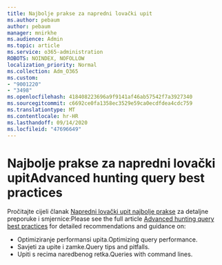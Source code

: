 ```yaml
---
title: Najbolje prakse za napredni lovački upit
ms.author: pebaum
author: pebaum
manager: mnirkhe
ms.audience: Admin
ms.topic: article
ms.service: o365-administration
ROBOTS: NOINDEX, NOFOLLOW
localization_priority: Normal
ms.collection: Adm_O365
ms.custom:
- "9001220"
- "3498"
ms.openlocfilehash: 418408223696a9f9141af46ab57542f7a3927340
ms.sourcegitcommit: c6692ce0fa1358ec3529e59ca0ecdfdea4cdc759
ms.translationtype: MT
ms.contentlocale: hr-HR
ms.lasthandoff: 09/14/2020
ms.locfileid: "47696649"
---
```

# <a name="advanced-hunting-query-best-practices"></a><span data-ttu-id="58e5c-102">Najbolje prakse za napredni lovački upit</span><span class="sxs-lookup"><span data-stu-id="58e5c-102">Advanced hunting query best practices</span></span>

<span data-ttu-id="58e5c-103">Pročitajte cijeli članak [Napredni lovački upit najbolje prakse](https://docs.microsoft.com/windows/security/threat-protection/microsoft-defender-atp/advanced-hunting-best-practices#optimize-query-performance) za detaljne preporuke i smjernice:</span><span class="sxs-lookup"><span data-stu-id="58e5c-103">Please see the full article [Advanced hunting query best practices](https://docs.microsoft.com/windows/security/threat-protection/microsoft-defender-atp/advanced-hunting-best-practices#optimize-query-performance) for detailed recommendations and guidance on:</span></span>
- <span data-ttu-id="58e5c-104">Optimiziranje performansi upita.</span><span class="sxs-lookup"><span data-stu-id="58e5c-104">Optimizing query performance.</span></span>
- <span data-ttu-id="58e5c-105">Savjeti za upite i zamke.</span><span class="sxs-lookup"><span data-stu-id="58e5c-105">Query tips and pitfalls.</span></span>
- <span data-ttu-id="58e5c-106">Upiti s recima naredbenog retka.</span><span class="sxs-lookup"><span data-stu-id="58e5c-106">Queries with command lines.</span></span>


